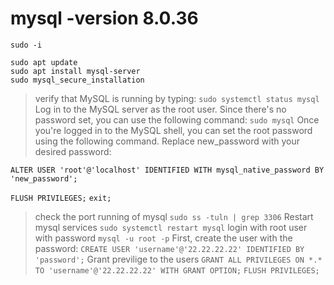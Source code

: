 # mysql -version 8.0.36
`sudo -i`
```
sudo apt update
sudo apt install mysql-server
sudo mysql_secure_installation
```
>verify that MySQL is running by typing:
`sudo systemctl status mysql`
>Log in to the MySQL server as the root user. Since there's no password set, you can use the following command:
`sudo mysql`
>Once you're logged in to the MySQL shell, you can set the root password using the following command. Replace new_password with your desired password:
```
ALTER USER 'root'@'localhost' IDENTIFIED WITH mysql_native_password BY 'new_password';
```
`FLUSH PRIVILEGES;`
`exit; `

> check the port running of mysql
`sudo ss -tuln | grep 3306`
> Restart mysql services
`sudo systemctl restart mysql`
> login with root user with password
`mysql -u root -p`
> First, create the user with the password:
`CREATE USER 'username'@'22.22.22.22' IDENTIFIED BY 'password';`
> Grant previlige to the users
`GRANT ALL PRIVILEGES ON *.* TO 'username'@'22.22.22.22' WITH GRANT OPTION;`
`FLUSH PRIVILEGES;`
